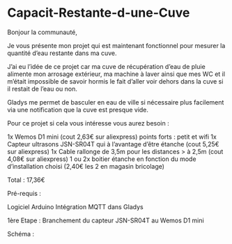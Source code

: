 # Capacit-Restante-d-une-Cuve
Bonjour la communauté,

Je vous présente mon projet qui est maintenant fonctionnel pour mesurer la quantité d’eau       restante dans ma cuve.

J’ai eu l’idée de ce projet car ma cuve de récupération d’eau de pluie alimente mon arrosage   extérieur, ma machine à laver ainsi que mes WC et il m’était impossible de savoir hormis le fait d’aller voir dehors dans la cuve si il restait de l’eau ou non.

Gladys me permet de basculer en eau de ville si nécessaire plus facilement via une notification que la cuve est presque vide.

Pour ce projet si cela vous intéresse vous aurez besoin : 

1x Wemos D1 mini (cout 2,63€ sur aliexpress) points forts : petit et wifi 
1x Capteur ultrasons JSN-SR04T qui à l’avantage d’être étanche (cout 5,25€ sur aliexpress)
1x Cable rallonge de 3,5m pour les distances > à 2,5m (cout 4,08€ sur aliexpress)
1 ou 2x boitier étanche en fonction du mode d’installation choisi (2,40€ les 2 en magasin           bricolage)

Total : 17,36€

Pré-requis : 

  Logiciel Arduino
  Intégration MQTT dans Gladys

1ère Etape : Branchement du capteur JSN-SR04T au Wemos D1 mini

Schéma : 
